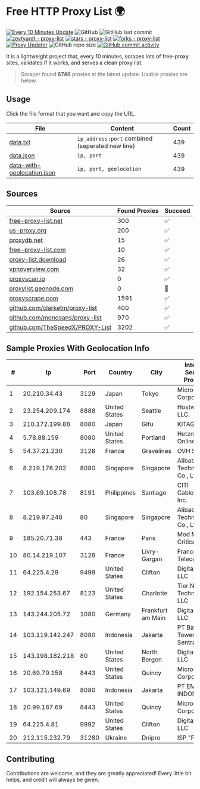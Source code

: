 
# Free HTTP Proxy List 🌍

[![Every 10 Minutes Update](https://github.com/mertguvencli/http-proxy-list/actions/workflows/main.yml/badge.svg?branch=main)](https://github.com/mertguvencli/http-proxy-list/actions/workflows/main.yml)
![GitHub](https://img.shields.io/github/license/mertguvencli/http-proxy-list)
![GitHub last commit](https://img.shields.io/github/last-commit/mertguvencli/http-proxy-list)
[![zevtyardt - proxy-list](https://img.shields.io/static/v1?label=zevtyardt&message=proxy-list&color=blue&logo=github)](https://github.com/zevtyardt/proxy-list "Go to GitHub repo")
[![stars - proxy-list](https://img.shields.io/github/stars/zevtyardt/proxy-list?style=social)](https://github.com/zevtyardt/proxy-list)
[![forks - proxy-list](https://img.shields.io/github/forks/zevtyardt/proxy-list?style=social)](https://github.com/zevtyardt/proxy-list)
[![Proxy Updater](https://github.com/zevtyardt/proxy-list/workflows/Proxy%20Updater/badge.svg)](https://github.com/zevtyardt/proxy-list/actions?query=workflow:"Proxy+Updater")
![GitHub repo size](https://img.shields.io/github/repo-size/zevtyardt/proxy-list)
[![GitHub commit activity](https://img.shields.io/github/commit-activity/m/zevtyardt/proxy-list?logo=commits)](https://github.com/zevtyardt/proxy-list/commits/main)

It is a lightweight project that, every 10 minutes, scrapes lots of free-proxy sites, validates if it works, and serves a clean proxy list.

> Scraper found **6746** proxies at the latest update. Usable proxies are below.

## Usage

Click the file format that you want and copy the URL.

|File|Content|Count|
|----|-------|-----|
|[data.txt](https://raw.githubusercontent.com/mertguvencli/http-proxy-list/main/proxy-list/data.txt)|`ip_address:port` combined (seperated new line)|439|
|[data.json](https://raw.githubusercontent.com/mertguvencli/http-proxy-list/main/proxy-list/data.json)|`ip, port`|439|
|[data-with-geolocation.json](https://raw.githubusercontent.com/mertguvencli/http-proxy-list/main/proxy-list/data-with-geolocation.json)|`ip, port, geolocation`|439|

## Sources

|Source|Found Proxies|Succeed|
|------|-------------|-------|
|[free-proxy-list.net](https://free-proxy-list.net)|300|✅|
|[us-proxy.org](https://www.us-proxy.org)|200|✅|
|[proxydb.net](http://proxydb.net)|15|✅|
|[free-proxy-list.com](https://free-proxy-list.com/?page=&port=&type%5B%5D=http&type%5B%5D=https&up_time=0&search=Search)|10|✅|
|[proxy-list.download](https://www.proxy-list.download/HTTP)|26|✅|
|[vpnoverview.com](https://vpnoverview.com/privacy/anonymous-browsing/free-proxy-servers)|32|✅|
|[proxyscan.io](https://www.proxyscan.io)|0|✅|
|[proxylist.geonode.com](https://proxylist.geonode.com/api/proxy-list?limit=300&page=1&sort_by=lastChecked&sort_type=desc&protocols=http,https)|0|🚫|
|[proxyscrape.com](https://api.proxyscrape.com/v2/?request=displayproxies&protocol=http&timeout=10000&country=all&ssl=all&anonymity=all)|1591|✅|
|[github.com/clarketm/proxy-list](https://raw.githubusercontent.com/clarketm/proxy-list/master/proxy-list-raw.txt)|400|✅|
|[github.com/monosans/proxy-list](https://raw.githubusercontent.com/monosans/proxy-list/main/proxies/http.txt)|970|✅|
|[github.com/TheSpeedX/PROXY-List](https://raw.githubusercontent.com/TheSpeedX/PROXY-List/master/http.txt)|3202|✅|


## Sample Proxies With Geolocation Info

|#|Ip|Port|Country|City|Internet Service Provider|
|-|--|----|-------|----|-------------------------|
|1|20.210.34.43|3129|Japan|Tokyo|Microsoft Corporation|
|2|23.254.209.174|8888|United States|Seattle|Hostwinds LLC.|
|3|210.172.199.88|8080|Japan|Gifu|KITAGATA|
|4|5.78.88.159|8080|United States|Portland|Hetzner Online GmbH|
|5|54.37.21.230|3128|France|Gravelines|OVH SAS|
|6|8.219.176.202|8080|Singapore|Singapore|Alibaba (US) Technology Co., Ltd.|
|7|103.69.108.78|8191|Philippines|Santiago|CITI Cableworld Inc.|
|8|8.219.97.248|80|Singapore|Singapore|Alibaba (US) Technology Co., Ltd.|
|9|185.20.71.38|443|France|Paris|Mod Mission Critical LLC|
|10|80.14.219.107|3128|France|Livry-Gargan|France Telecom|
|11|64.225.4.29|9499|United States|Clifton|DigitalOcean, LLC|
|12|192.154.253.67|8123|United States|Charlotte|Tier.Net Technologies LLC|
|13|143.244.205.72|1080|Germany|Frankfurt am Main|DigitalOcean, LLC|
|14|103.119.142.247|8080|Indonesia|Jakarta|PT Bali Towerindo Sentra|
|15|143.198.182.218|80|United States|North Bergen|DigitalOcean, LLC|
|16|20.69.79.158|8443|United States|Quincy|Microsoft Corporation|
|17|103.121.149.69|8080|Indonesia|Jakarta|PT EMERIO INDONESIA|
|18|20.99.187.69|8443|United States|Quincy|Microsoft Corporation|
|19|64.225.4.81|9992|United States|Clifton|DigitalOcean, LLC|
|20|212.115.232.79|31280|Ukraine|Dnipro|ISP "Fregat"|



## Contributing

Contributions are welcome, and they are greatly appreciated! Every
little bit helps, and credit will always be given.

